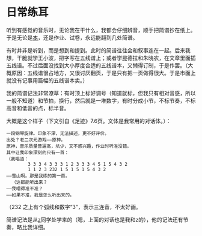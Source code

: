 


日常练耳
===

听到有感觉的音乐时，无论我在干什么，我都会仔细辨音，顺手把简谱抄在纸上。于是无论是[本](../../%E7%BA%AA%E5%BF%B5/%E7%89%A9/%E6%9C%AC)，还是作业、试卷，永远能翻到几处简谱。

有时并非是听到，而是想到和提到。此时的简谱往往会和叙事连在一起。后来我想，干脆就学王小波，把字写在五线谱上；或者学昆德拉和朱晓农，在文章里面插五线谱。不过后面没找到大小厚度合适的五线谱本，又懒得订制，于是作罢。（大概原因：五线谱很占地方，又很讨厌翻页，于是只有把一页做得很大。于是市面上就没有记事用篇幅的五线谱本卖。）

我的简谱记法非常潦草：有时顶上标好调号（知道就标，但我只有相对音感，所以一般不知道）和节拍，换行，然后就是一堆数字，有时分成小节，不标节奏，不标高音和低音的点，标半音。

大概是这个样子（下文引自《足迹》7.6页。文体是我常用的对话体。）：

```
一段钢琴旋律。印象不深，无法描述，更不好评价。
出处？老二次元游戏——原神。
原神，音乐质量普遍高，坑少，又不感兴趣，作业时听准没错。
其中让我印象深刻的只有一首：
（我唱道：
        3 3 3 4 3 3 3 1 2 3 3 3 4 5 1 5 4 3 2
        1 1 2 3 232 1 5 1 5 1 5 4 3 2
——雪山啊。那是我练的第一首。
  （这都能听出来？
——我唱得准不准？
——如果不准，我是怎么听出来的。
```

（232 之上有个弧线和数字“3”，表示三连音，不太好画。

简谱记法是从[z](../../%E7%BA%AA%E5%BF%B5/%E4%BA%BA/z)同学处学来的（嗯，上面的对话也是我和z的），他的记法还有节奏，略比我详细。
